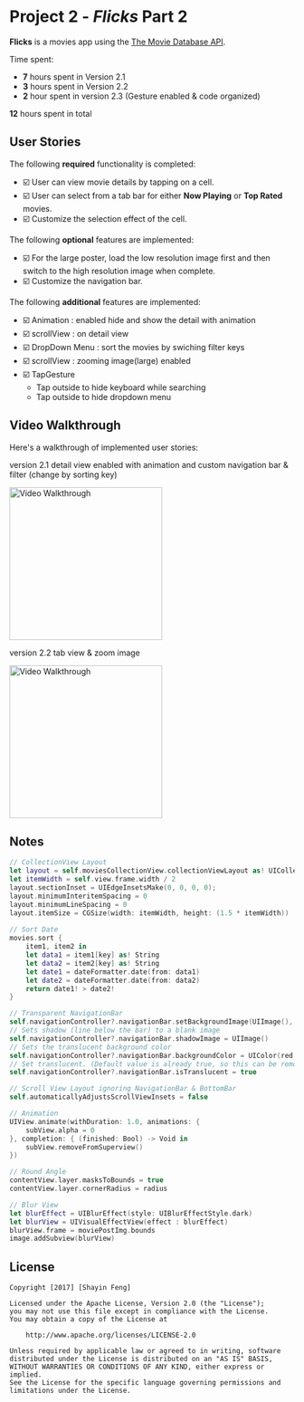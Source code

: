# Project 2 - *Flicks* Part 2

**Flicks** is a movies app using the [The Movie Database API](http://docs.themoviedb.apiary.io/#).

Time spent: 

- **7** hours spent in Version 2.1
- **3** hours spent in Version 2.2
- **2** hour spent in version 2.3 (Gesture enabled & code organized)

**12** hours spent in total

## User Stories

The following **required** functionality is completed:

- ☑️ User can view movie details by tapping on a cell.
- ☑️ User can select from a tab bar for either **Now Playing** or **Top Rated** movies.
- ☑️ Customize the selection effect of the cell.

The following **optional** features are implemented:

- ☑️ For the large poster, load the low resolution image first and then switch to the high resolution image when complete.
- ☑️ Customize the navigation bar.

The following **additional** features are implemented:

- ☑️ Animation : enabled hide and show the detail with animation
- ☑️ scrollView : on detail view
- ☑️ DropDown Menu : sort the movies by swiching filter keys
- ☑️ scrollView : zooming image(large) enabled
- ☑️ TapGesture 
  - Tap outside to hide keyboard while searching
  - Tap outside to hide dropdown menu


## Video Walkthrough 

Here's a walkthrough of implemented user stories:

version 2.1 detail view enabled with animation and custom navigation bar & filter (change by sorting key)

<img src='https://github.com/sine27/Flicks/blob/master/demo/assign2-1detail&filter.gif' title='tip calculation' width='270' alt='Video Walkthrough' />

version 2.2 tab view & zoom image

<img src='https://github.com/sine27/Flicks/blob/master/demo/assign2-2tabView.gif' title='tip calculation' width='270' alt='Video Walkthrough' />

## Notes

```swift
// CollectionView Layout
let layout = self.moviesCollectionView.collectionViewLayout as! UICollectionViewFlowLayout
let itemWidth = self.view.frame.width / 2
layout.sectionInset = UIEdgeInsetsMake(0, 0, 0, 0);
layout.minimumInteritemSpacing = 0
layout.minimumLineSpacing = 0
layout.itemSize = CGSize(width: itemWidth, height: (1.5 * itemWidth))
        
// Sort Date
movies.sort {
    item1, item2 in
    let data1 = item1[key] as! String
    let data2 = item2[key] as! String
    let date1 = dateFormatter.date(from: data1)
    let date2 = dateFormatter.date(from: data2)
    return date1! > date2!
}

// Transparent NavigationBar
self.navigationController?.navigationBar.setBackgroundImage(UIImage(), for: .default)
// Sets shadow (line below the bar) to a blank image
self.navigationController?.navigationBar.shadowImage = UIImage()
// Sets the translucent background color
self.navigationController?.navigationBar.backgroundColor = UIColor(red: 0.0, green: 0.0, blue: 0.0, alpha: 0.0)
// Set translucent. (Default value is already true, so this can be removed if desired.)
self.navigationController?.navigationBar.isTranslucent = true

// Scroll View Layout ignoring NavigationBar & BottomBar
self.automaticallyAdjustsScrollViewInsets = false

// Animation
UIView.animate(withDuration: 1.0, animations: {
    subView.alpha = 0
}, completion: { (finished: Bool) -> Void in
    subView.removeFromSuperview()
})

// Round Angle
contentView.layer.masksToBounds = true
contentView.layer.cornerRadius = radius

// Blur View
let blurEffect = UIBlurEffect(style: UIBlurEffectStyle.dark)
let blurView = UIVisualEffectView(effect : blurEffect)
blurView.frame = moviePostImg.bounds
image.addSubview(blurView)
```

## License

    Copyright [2017] [Shayin Feng]

    Licensed under the Apache License, Version 2.0 (the "License");
    you may not use this file except in compliance with the License.
    You may obtain a copy of the License at

        http://www.apache.org/licenses/LICENSE-2.0

    Unless required by applicable law or agreed to in writing, software
    distributed under the License is distributed on an "AS IS" BASIS,
    WITHOUT WARRANTIES OR CONDITIONS OF ANY KIND, either express or implied.
    See the License for the specific language governing permissions and
    limitations under the License.

